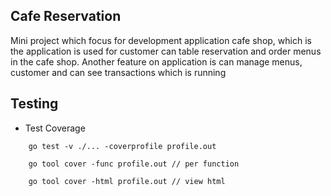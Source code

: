 ## Cafe Reservation
Mini project which focus for development application cafe shop, which is the application is used for customer can table reservation and order menus in the cafe shop.
Another feature on application is can manage menus, customer and can see transactions which is running

## Testing
- Test Coverage
```bson
    go test -v ./... -coverprofile profile.out
```
```bson
    go tool cover -func profile.out // per function
```
```bson
    go tool cover -html profile.out // view html
```
